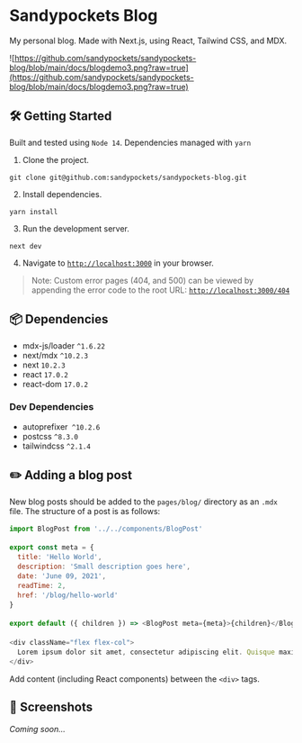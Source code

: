 # Sandypockets Blog
My personal blog. Made with Next.js, using React, Tailwind CSS, and MDX. 

![https://github.com/sandypockets/sandypockets-blog/blob/main/docs/blogdemo3.png?raw=true](https://github.com/sandypockets/sandypockets-blog/blob/main/docs/blogdemo3.png?raw=true)

## 🛠 Getting Started
Built and tested using `Node 14`. Dependencies managed with `yarn`

1. Clone the project.
```shell
git clone git@github.com:sandypockets/sandypockets-blog.git
```

2. Install dependencies.
```shell
yarn install
```

3. Run the development server.
```shell
next dev
```

4. Navigate to [`http://localhost:3000`](http://localhost:3000) in your browser.

> Note: Custom error pages (404, and 500) can be viewed by appending the error code to the root URL: [`http://localhost:3000/404`](http://localhost:3000/404)

## 📦 Dependencies
* mdx-js/loader `^1.6.22`
* next/mdx `^10.2.3`
* next `10.2.3`
* react `17.0.2`
* react-dom `17.0.2`

### Dev Dependencies
* autoprefixer` ^10.2.6`
* postcss `^8.3.0`
* tailwindcss `^2.1.4`

## ✏️ Adding a blog post

New blog posts should be added to the `pages/blog/` directory as an `.mdx` file. The structure of a post is as follows:

```javascript
import BlogPost from '../../components/BlogPost'

export const meta = {
  title: 'Hello World',
  description: 'Small description goes here',
  date: 'June 09, 2021',
  readTime: 2,
  href: '/blog/hello-world'
}

export default ({ children }) => <BlogPost meta={meta}>{children}</BlogPost>;

<div className="flex flex-col">
  Lorem ipsum dolor sit amet, consectetur adipiscing elit. Quisque maximus pellentesque dolor non egestas. In sed tristique elit. Cras vehicula, nisl vel ultricies gravida, augue nibh laoreet arcu, et tincidunt augue dui non elit. Vestibulum semper posuere magna, quis molestie mauris faucibus ut.
</div>
```

Add content (including React components) between the `<div>` tags. 

## 📸 Screenshots

_Coming soon..._